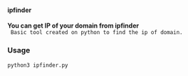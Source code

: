 #### ipfinder
<strong> You can get IP of your domain from ipfinder</strong>
<br>
  ``` Basic tool created on python to find the ip of domain.```   
  
  ### Usage
  
 
  ``` console
  python3 ipfinder.py
```
 
